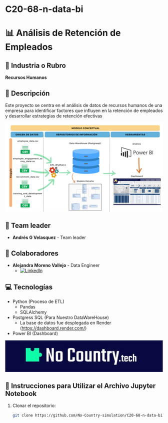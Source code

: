 # C20-68-n-data-bi
# 📊 Análisis de Retención de Empleados

## 🏢 Industria o Rubro
**Recursos Humanos**

## 📄 Descripción
Este proyecto se centra en el análisis de datos de recursos humanos de una empresa para identificar factores que influyen en la retención de empleados y desarrollar estrategias de retención efectivas 

<div align="center">
  <img src="retencion.png" alt="Proceso de Análisis de Retención de Empleados">
</div>


## 👥 Team leader 
- **Andrés G Velasquez** - Team leader


## 👥 Colaboradores
- **Alejandra Moreno Vallejo** - Data Engineer
  - [![LinkedIn](https://img.shields.io/badge/LinkedIn-Profile-blue)](https://www.linkedin.com/in/alejandra-moreno-vallejo-4b1926138/)


## 💻 Tecnologías
- Python (Proceso de ETL)
  - Pandas 
  - SQLAlchemy 
- Postgress SQL (Para Nuestro DataWareHouse)
  - La base de datos fue desplegada en Render (https://dashboard.render.com/)
- Power BI (Dashboard)

<div align="center">
  <img src="No_Country.jpg" alt="No Country">
</div>



## 📝 Instrucciones para Utilizar el Archivo Jupyter Notebook

1. Clonar el repositorio:
   ```bash
   git clone https://github.com/No-Country-simulation/C20-68-n-data-bi.git
